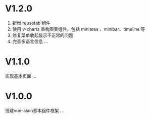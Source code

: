# V1.2.0
1. 新增 reusetab 组件
2. 使用 v-charts 重构图表组件，包括 miniarea 、minibar、timeline 等
3. 修复菜单收起显示不正常的问题
4. 完善多语言信息
...

# V1.1.0
实现基本页面
...

# V1.0.0
搭建vue-alain基本组件框架
...